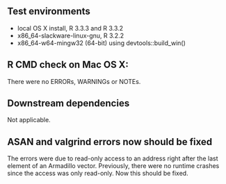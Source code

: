 ## Test environments
* local OS X install, R 3.3.3 and R 3.3.2
* x86_64-slackware-linux-gnu, R 3.2.2
* x86_64-w64-mingw32 (64-bit) using devtools::build_win()

## R CMD check on Mac OS X:
There were no ERRORs, WARNINGs or NOTEs. 

## Downstream dependencies
Not applicable.

## ASAN and valgrind errors now should be fixed
The errors were due to read-only access to an address right after the last element of an Armadillo vector. Previously, there were no runtime crashes since the access was only read-only. Now this should be fixed.